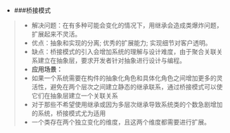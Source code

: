 * ###桥接模式
> * 解决问题：在有多种可能会变化的情况下，用继承会造成类爆炸问题，扩展起来不灵活。
> * 优点：抽象和实现的分离; 优秀的扩展能力; 实现细节对客户透明。
> * 缺点：桥接模式的引入会增加系统的理解与设计难度，由于聚合关联关系建立在抽象层，要求开发者针对抽象进行设计与编程。
> * **应用场景：**
> * 如果一个系统需要在构件的抽象化角色和具体化角色之间增加更多的灵活性，避免在两个层次之间建立静态的继承联系，通过桥接模式可以使它们在抽象层建立一个关联关系
> * 对于那些不希望使用继承或因为多层次继承导致系统类的个数急剧增加的系统，桥接模式尤为适用
> * 一个类存在两个独立变化的维度，且这两个维度都需要进行扩展。